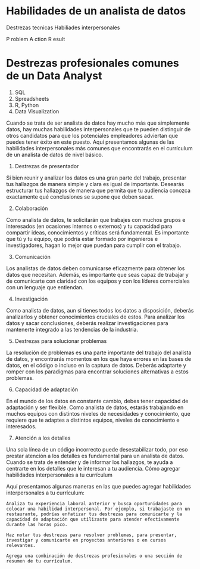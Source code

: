 # Habilidades de un analista de datos

Destrezas tecnicas
Habiliades interpersonales

P roblem
A ction
R esult

# Destrezas profesionales comunes de un Data Analyst

1. SQL
2. Spreadsheets
3. R, Python
4. Data Visualization

Cuando se trata de ser analista de datos hay mucho más que simplemente datos, hay muchas habilidades interpersonales que te pueden distinguir de otros candidatos para que los potenciales empleadores adviertan que puedes tener éxito en este puesto. Aquí presentamos algunas de las habilidades interpersonales más comunes que encontrarás en el currículum de un analista de datos de nivel básico.

1. Destrezas de presentador

Si bien reunir y analizar los datos es una gran parte del trabajo, presentar tus hallazgos de manera simple y clara es igual de importante. Desearás estructurar tus hallazgos de manera que permita que tu audiencia conozca exactamente qué conclusiones se supone que deben sacar. 

2. Colaboración 

Como analista de datos, te solicitarán que trabajes con muchos grupos e interesados (en ocasiones internos o externos) y tu capacidad para compartir ideas, conocimientos y críticas será fundamental. Es importante que tú y tu equipo, que podría estar formado por ingenieros e investigadores, hagan lo mejor que puedan para cumplir con el trabajo. 

3. Comunicación

Los analistas de datos deben comunicarse eficazmente para obtener los datos que necesitan. Además, es importante que seas capaz de trabajar y de comunicarte con claridad con los equipos y con los líderes comerciales con un lenguaje que entiendan. 

4. Investigación 

Como analista de datos, aun si tienes todos los datos a disposición, deberás analizarlos y obtener conocimientos cruciales de estos. Para analizar los datos y sacar conclusiones, deberás realizar investigaciones para mantenerte integrado a las tendencias de la industria. 

5. Destrezas para solucionar problemas 

La resolución de problemas es una parte importante del trabajo del analista de datos, y encontrarás momentos en los que haya errores en las bases de datos, en el código o incluso en la captura de datos. Deberás adaptarte y romper con los paradigmas para encontrar soluciones alternativas a estos problemas.

6. Capacidad de adaptación 

En el mundo de los datos en constante cambio, debes tener capacidad de adaptación y ser flexible. Como analista de datos, estarás trabajando en muchos equipos con distintos niveles de necesidades y conocimiento, que requiere que te adaptes a distintos equipos, niveles de conocimiento e interesados.  

7. Atención a los detalles 

Una sola línea de un código incorrecto puede desestabilizar todo, por eso prestar atención a los detalles es fundamental para un analista de datos. Cuando se trata de entender y de informar los hallazgos, te ayuda a centrarte en los detalles que le interesan a tu audiencia. 
Cómo agregar habilidades interpersonales a tu currículum

Aquí presentamos algunas maneras en las que puedes agregar habilidades interpersonales a tu currículum:

    Analiza tu experiencia laboral anterior y busca oportunidades para colocar una habilidad interpersonal. Por ejemplo, si trabajaste en un restaurante, podrías enfatizar tus destrezas para comunicarte y la capacidad de adaptación que utilizaste para atender efectivamente durante las horas pico. 

    Haz notar tus destrezas para resolver problemas, para presentar, investigar y comunicarte en proyectos anteriores o en cursos relevantes.

    Agrega una combinación de destrezas profesionales o una sección de resumen de tu currículum.